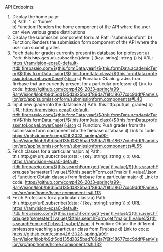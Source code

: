 API Endpoints:

1) Display the home page:  
   a) Path: '' or 'home'  
   b) Function: Renders the home component of the API where the user can view various grade distributions
2) Display the submission component form:
   a) Path: 'submissionform'
   b) Function: Renders the submission form component of the API where the user can submit grades
3) Fetch data for grades currently present in database for professor:
   a) Path: this.http.get<any>(url).subscribe((data: { [key: string]: string })
   b) URL: https://ramvision-ecaa0-default-rtdb.firebaseio.com/${this.formData.year}/${this.formData.academicTerm}/${this.formData.major}/${this.formData.class}/${this.formData.professor.toLocaleLowerCase()}.json
   c) Function: Obtain grades from firebase that are currently present for a particular professor
   d) Link to code: https://github.com/comp426-2023-spring/a99-RamVision/blob/b9df5dd135d0825bad789da7f9fc18677cdc9ddf/RamVision/src/app/submissionform/submissionform.component.ts#L40
4) Input new grade into the database
   a) Path: this.http.put(url, grades)
   b) URL: https://ramvision-ecaa0-default-rtdb.firebaseio.com/${this.formData.year}/${this.formData.academicTerm}/${this.formData.major}/${this.formData.class}/${this.formData.professor.toLocaleLowerCase()}.json
   c) Function: Push grades from the submission form component into the firebase database
   d) Link to code: https://github.com/comp426-2023-spring/a99-RamVision/blob/b9df5dd135d0825bad789da7f9fc18677cdc9ddf/RamVision/src/app/submissionform/submissionform.component.ts#L55
5) Fetch classes for a particular major:
   a) Path: this.http.get<any>(url).subscribe((data: { [key: string]: string })
   b) URL: https://ramvision-ecaa0-default-rtdb.firebaseio.com/${this.searchForm.get('year')!.value}/${this.searchForm.get('semester')!.value}/${this.searchForm.get('major')!.value}/.json
   c) Function: Obtain classes from firebase for a particular major
   d) Link to code: https://github.com/comp426-2023-spring/a99-RamVision/blob/b9df5dd135d0825bad789da7f9fc18677cdc9ddf/RamVision/src/app/home/home.component.ts#L113
6) Fetch Professors for a particular class:
   a) Path: this.http.get<any>(url).subscribe((data: { [key: string]: string })
   b) URL: https://ramvision-ecaa0-default-rtdb.firebaseio.com/${this.searchForm.get('year')!.value}/${this.searchForm.get('semester')!.value}/${this.searchForm.get('major')!.value}/${this.searchForm.get('class')!.value}/.json
   c) Function: Obtain the different professors teaching a particular class from Firebase
   d) Link to code: https://github.com/comp426-2023-spring/a99-RamVision/blob/b9df5dd135d0825bad789da7f9fc18677cdc9ddf/RamVision/src/app/home/home.component.ts#L132
